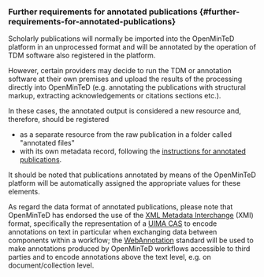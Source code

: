 ### Further requirements for annotated publications {#further-requirements-for-annotated-publications}

Scholarly publications will normally be imported into the OpenMinTeD platform in an unprocessed format and will be annotated by the operation of TDM software also registered in the platform.

However, certain providers may decide to run the TDM or annotation software at their own premises and upload the results of the processing directly into OpenMinTeD \(e.g. annotating the publications with structural markup, extracting acknowledgements or citations sections etc.\).

In these cases, the annotated output is considered a new resource and, therefore, should be registered

* as a separate resource from the raw publication in a folder called "annotated files"
* with its own metadata record, following the [instructions for annotated publications](/guidelines_for_providers_of_publications/metadata-schema-for-annotated-publications.md).

It should be noted that publications annotated by means of the OpenMinTeD platform will be automatically assigned the appropriate values for these elements.

As regard the data format of annotated publications, please note that OpenMinTeD has endorsed the use of the [XML Metadata Interchange](http://www.omg.org/spec/XMI/) \(XMI\) format, specifically the representation of a [UIMA CAS](https://uima.apache.org/d/uimaj-2.9.0/references.html#ugr.ref.xmi) to encode annotations on text in particular when exchanging data between components within a workflow; the  [WebAnnotation](https://www.w3.org/annotation/) standard will be used to make annotations produced by OpenMinTeD workflows accessible to third parties and to encode annotations above the text level, e.g. on document/collection level.



